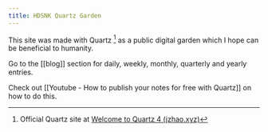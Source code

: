 ```yaml
---
title: HDSNK Quartz Garden
---
```

This site was made with Quartz [^1] as a public digital garden which I hope can be beneficial to humanity.

Go to the [[blog]] section for daily, weekly, monthly, quarterly and yearly entries.

Check out [[Youtube - How to publish your notes for free with Quartz]] on how to do this.

[^1]: Official Quartz site at [Welcome to Quartz 4 (jzhao.xyz)](https://quartz.jzhao.xyz/) 
